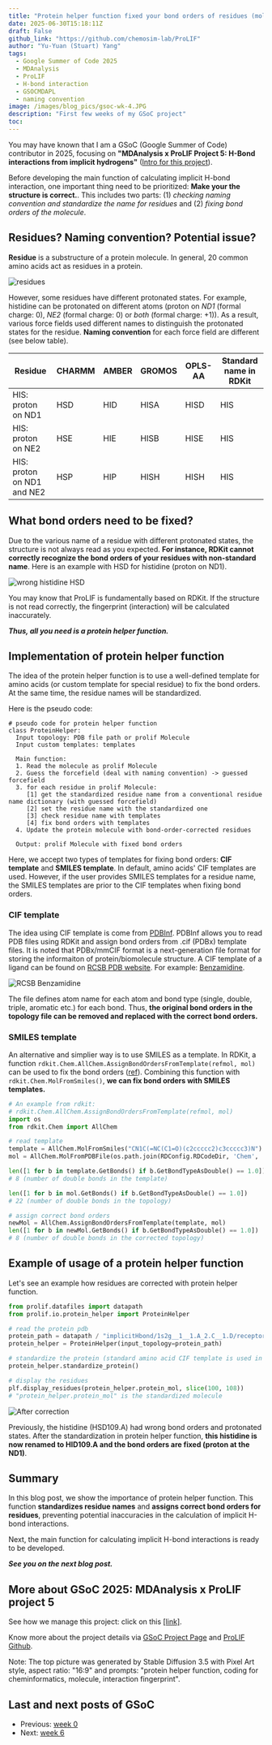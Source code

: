 ```yaml
---
title: "Protein helper function fixed your bond orders of residues (molecules) [GSoC 2025 - Week 4]"
date: 2025-06-30T15:18:11Z
draft: False
github_link: "https://github.com/chemosim-lab/ProLIF"
author: "Yu-Yuan (Stuart) Yang"
tags:
  - Google Summer of Code 2025
  - MDAnalysis
  - ProLIF
  - H-bond interaction
  - GSOCMDAPL
  - naming convention
image: /images/blog_pics/gsoc-wk-4.JPG
description: "First few weeks of my GSoC project"
toc: 
---
```


You may have known that I am a GSoC (Google Summer of Code) contributor in 2025, focusing on **"MDAnalysis x ProLIF Project 5: H-Bond interactions from implicit hydrogens"** ([Intro for this project](/blogs/gsoc)). 

Before developing the main function of calculating implicit H-bond interaction, one important thing need to be prioritized: **Make your the structure is correct.**. This includes two parts: (1) *checking naming convention and standardize the name for residues* and (2) *fixing bond orders of the molecule*.

## Residues? Naming convention? Potential issue?
**Residue** is a substructure of a protein molecule. In general, 20 common amino acids act as residues in a protein. 

![residues](/images/blog_pics/gsoc-wk-4-001.png)

However, some residues have different protonated states. For example, histidine can be protonated on different atoms (proton on *ND1* (formal charge: 0), *NE2* (formal charge: 0) or *both* (formal charge: +1)). As a result, various force fields used different names to distinguish the protonated states for the residue. **Naming convention** for each force field are different (see below table). 

| Residue                       | CHARMM | AMBER | GROMOS | OPLS-AA | Standard name in RDKit |
|-------------------------------|--------|-------|--------|---------|-----|
| HIS: proton on ND1            | HSD    | HID   | HISA   | HISD    | HIS |
| HIS: proton on NE2            | HSE    | HIE   | HISB   | HISE    | HIS |
| HIS: proton on ND1 and NE2    | HSP    | HIP   | HISH   | HISH    | HIS |

## What bond orders need to be fixed?
Due to the various name of a residue with different protonated states, the structure is not always read as you expected. **For instance, RDKit cannot correctly recognize the bond orders of your residues with non-standard name**. Here is an example with HSD for histidine (proton on ND1).

![wrong histidine HSD](/images/blog_pics/gsoc-wk-4-002.png)

You may know that ProLIF is fundamentally based on RDKit. If the structure is not read correctly, the fingerprint (interaction) will be calculated inaccurately.

***Thus, all you need is a protein helper function.***


## Implementation of protein helper function
The idea of the protein helper function is to use a well-defined template for amino acids (or custom template for special residue) to fix the bond orders. At the same time, the residue names will be standardized.

Here is the pseudo code:
```
# pseudo code for protein helper function
class ProteinHelper:
  Input topology: PDB file path or prolif Molecule
  Input custom templates: templates

  Main function:
  1. Read the molecule as prolif Molecule
  2. Guess the forcefield (deal with naming convention) -> guessed forcefield
  3. for each residue in prolif Molecule:
     [1] get the standardized residue name from a conventional residue name dictionary (with guessed forcefield)
     [2] set the residue name with the standardized one
     [3] check residue name with templates
     [4] fix bond orders with templates
  4. Update the protein molecule with bond-order-corrected residues

  Output: prolif Molecule with fixed bond orders
```

Here, we accept two types of templates for fixing bond orders: **CIF template** and **SMILES template**. In default, amino acids' CIF templates are used. However, if the user provides SMILES templates for a residue name, the SMILES templates are prior to the CIF templates when fixing bond orders.


### CIF template
The idea using CIF template is come from [PDBInf](https://github.com/OpenFreeEnergy/pdbinf). PDBInf allows you to read PDB files using RDKit and assign bond orders from .cif (PDBx) template files. It is noted that PDBx/mmCIF format is a next-generation file format for storing the informaiton of protein/biomolecule structure. A CIF template of a ligand can be found on [RCSB PDB website](https://www.rcsb.org/). For example: [Benzamidine](https://www.rcsb.org/ligand/BEN). 

![RCSB Benzamidine](/images/blog_pics/gsoc-wk-4-003.png)

The file defines atom name for each atom and bond type (single, double, triple, aromatic etc.) for each bond. Thus, **the original bond orders in the topology file can be removed and replaced with the correct bond orders.**


### SMILES template
An alternative and simplier way is to use SMILES as a template. In RDKit, a function `rdkit.Chem.AllChem.AssignBondOrdersFromTemplate(refmol, mol)` can be used to fix the bond orders ([ref](https://www.rdkit.org/docs/source/rdkit.Chem.AllChem.html)). Combining this function with `rdkit.Chem.MolFromSmiles()`, **we can fix bond orders with SMILES templates.**
```python
# An example from rdkit:
# rdkit.Chem.AllChem.AssignBondOrdersFromTemplate(refmol, mol) 
import os
from rdkit.Chem import AllChem

# read template
template = AllChem.MolFromSmiles("CN1C(=NC(C1=O)(c2ccccc2)c3ccccc3)N")
mol = AllChem.MolFromPDBFile(os.path.join(RDConfig.RDCodeDir, 'Chem', 'test_data', '4DJU_lig.pdb'))

len([1 for b in template.GetBonds() if b.GetBondTypeAsDouble() == 1.0])
# 8 (number of double bonds in the template)

len([1 for b in mol.GetBonds() if b.GetBondTypeAsDouble() == 1.0])
# 22 (number of double bonds in the topology)

# assign correct bond orders
newMol = AllChem.AssignBondOrdersFromTemplate(template, mol)
len([1 for b in newMol.GetBonds() if b.GetBondTypeAsDouble() == 1.0])
# 8 (number of double bonds in the corrected topology)
```

## Example of usage of a protein helper function
Let's see an example how residues are corrected with protein helper function.
```python
from prolif.datafiles import datapath
from prolif.io.protein_helper import ProteinHelper

# read the protein pdb
protein_path = datapath / "implicitHbond/1s2g__1__1.A_2.C__1.D/receptor_hsd.pdb"
protein_helper = ProteinHelper(input_topology=protein_path)

# standardize the protein (standard amino acid CIF template is used in default)
protein_helper.standardize_protein()

# display the residues
plf.display_residues(protein_helper.protein_mol, slice(100, 108))
# "protein_helper.protein_mol" is the standardized molecule
```


![After correction](/images/blog_pics/gsoc-wk-4-004.png)

Previously, the histidine (HSD109.A) had wrong bond orders and protonated states. After the standardization in protein helper function, **this histidine is now renamed to HID109.A and the bond orders are fixed (proton at the ND1)**.


## Summary
In this blog post, we show the importance of protein helper function. This function **standardizes residue names** and **assigns correct bond orders for residues**, preventing potential inaccuracies in the calculation of implicit H-bond interactions.

Next, the main function for calculating implicit H-bond interactions is ready to be developed.

***See you on the next blog post.***


## More about GSoC 2025: MDAnalysis x ProLIF project 5
See how we manage this project: click on this [[link]](https://github.com/yuyuan871111/GSoC2025_Hbond_PM).

Know more about the project details via [GSoC Project Page](https://summerofcode.withgoogle.com/programs/2025/projects/5Otkx8vp) and [ProLIF Github](https://github.com/chemosim-lab/ProLIF).

Note: The top picture was generated by Stable Diffusion 3.5 with Pixel Art style, aspect ratio: "16:9" and prompts: "protein helper function, coding for cheminformatics, molecule, interaction fingerprint".

## Last and next posts of GSoC
* Previous: [week 0](/blogs/gsoc)
* Next: [week 6](/blogs/gsoc-week-6)